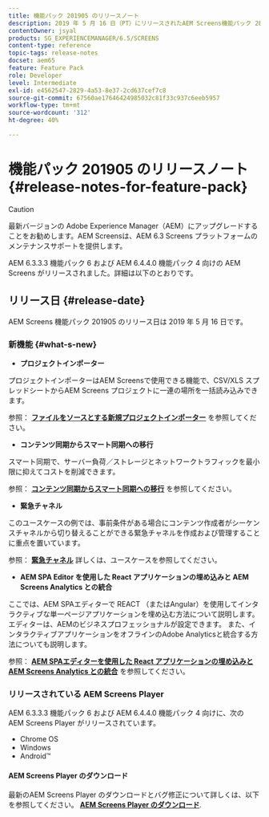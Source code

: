 ```yaml
---
title: 機能パック 201905 のリリースノート
description: 2019 年 5 月 16 日（PT）にリリースされたAEM Screens機能パック 201905 について説明します。
contentOwner: jsyal
products: SG_EXPERIENCEMANAGER/6.5/SCREENS
content-type: reference
topic-tags: release-notes
docset: aem65
feature: Feature Pack
role: Developer
level: Intermediate
exl-id: e4562547-2829-4a53-8e37-2cd637cef7c8
source-git-commit: 67560ae17646424985032c81f33c937c6eeb5957
workflow-type: tm+mt
source-wordcount: '312'
ht-degree: 40%

---
```


# 機能パック 201905 のリリースノート {#release-notes-for-feature-pack}

>[!CAUTION]
>
>最新バージョンの Adobe Experience Manager（AEM）にアップグレードすることをお勧めします。AEM Screensは、AEM 6.3 Screens プラットフォームのメンテナンスサポートを提供します。

AEM 6.3.3.3 機能パック 6 および AEM 6.4.4.0 機能パック 4 向けの AEM Screens がリリースされました。詳細は以下のとおりです。

## リリース日 {#release-date}

AEM Screens 機能パック 201905 のリリース日は 2019 年 5 月 16 日です。

### 新機能 {#what-s-new}

* **プロジェクトインポーター**

プロジェクトインポーターはAEM Screensで使用できる機能で、CSV/XLS スプレッドシートからAEM Screens プロジェクトに一連の場所を一括読み込みできます。

参照： **[ファイルをソースとする新規プロジェクトインポーター](project-importer.md)** を参照してください。

* **コンテンツ同期からスマート同期への移行**

スマート同期で、サーバー負荷／ストレージとネットワークトラフィックを最小限に抑えてコストを削減できます。

参照： **[コンテンツ同期からスマート同期への移行](smartsync.md)** を参照してください。

* **緊急チャネル**

このユースケースの例では、事前条件がある場合にコンテンツ作成者がシーケンスチャネルから切り替えることができる緊急チャネルを作成および管理することに重点を置いています。

参照： **[緊急チャネル](emergency-channel.md)** 詳しくは、ユースケースを参照してください。

* **AEM SPA Editor を使用した React アプリケーションの埋め込みと AEM Screens Analytics との統合**

ここでは、AEM SPAエディターで REACT （またはAngular）を使用してインタラクティブな単一ページアプリケーションを埋め込む方法について説明します。 エディターは、AEMのビジネスプロフェッショナルが設定できます。 また、インタラクティブアプリケーションをオフラインのAdobe Analyticsと統合する方法についても説明します。

参照： **[AEM SPAエディターを使用した React アプリケーションの埋め込みとAEM Screens Analytics との統合](embedding-react-app.md)** を参照してください。

### リリースされている AEM Screens Player

AEM 6.3.3.3 機能パック 6 および AEM 6.4.4.0 機能パック 4 向けに、次の AEM Screens Player がリリースされています。

* Chrome OS
* Windows
* Android™

#### AEM Screens Player のダウンロード 

最新のAEM Screens Player のダウンロードとバグ修正について詳しくは、以下を参照してください。 **[AEM Screens Player のダウンロード](https://download.macromedia.com/screens/)**.
